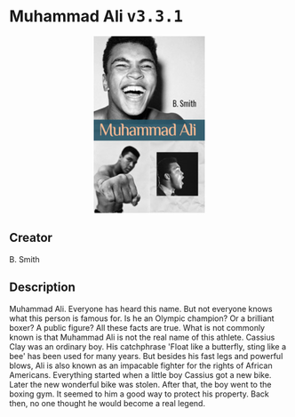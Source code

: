
# Muhammad Ali <kbd>v3.3.1</kbd>

<center>
  <img src="./cover-1024.jpg"/>
</center>

## Creator
B. Smith

## Description
Muhammad Ali. Everyone has heard this name. But not everyone knows what this person is famous for. Is he an Olympic champion? Or a brilliant boxer? A public figure? All these facts are true. What is not commonly known is that Muhammad Ali is not the real name of this athlete. Cassius Clay was an ordinary boy. His catchphrase 'Float like a butterfly, sting like a bee' has been used for many years. But besides his fast legs and powerful blows, Ali is also known as an impacable fighter for the rights of African Americans. Everything started when a little boy Cassius got a new bike. Later the new wonderful bike was stolen. After that, the boy went to the boxing gym. It seemed to him a good way to protect his property. Back then, no one thought he would become a real legend. 
